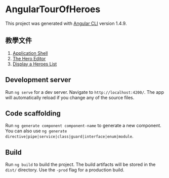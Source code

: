# AngularTourOfHeroes

This project was generated with [Angular CLI](https://github.com/angular/angular-cli) version 1.4.9.

## 教學文件

1. [Application Shell](/ApplicationShell.md)
2. [The Hero Editor](/TheHeroEditor.md)
3. [Display a Heroes List](/DisplayHeroesList.md)

## Development server

Run `ng serve` for a dev server. Navigate to `http://localhost:4200/`. The app will automatically reload if you change any of the source files.

## Code scaffolding

Run `ng generate component component-name` to generate a new component. You can also use `ng generate directive|pipe|service|class|guard|interface|enum|module`.

## Build

Run `ng build` to build the project. The build artifacts will be stored in the `dist/` directory. Use the `-prod` flag for a production build.
